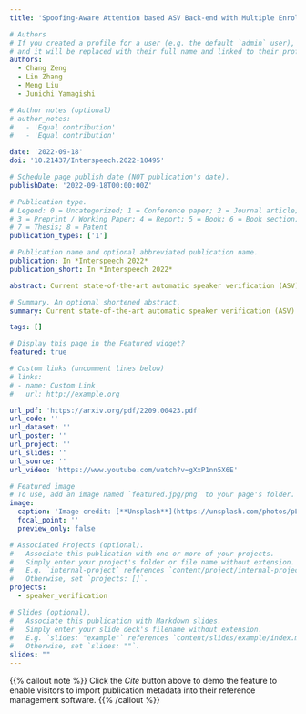 ```yaml
---
title: 'Spoofing-Aware Attention based ASV Back-end with Multiple Enrollment Utterances and a Sampling Strategy for the SASV Challenge 2022'

# Authors
# If you created a profile for a user (e.g. the default `admin` user), write the username (folder name) here
# and it will be replaced with their full name and linked to their profile.
authors:
  - Chang Zeng
  - Lin Zhang
  - Meng Liu
  - Junichi Yamagishi

# Author notes (optional)
# author_notes:
#   - 'Equal contribution'
#   - 'Equal contribution'

date: '2022-09-18'
doi: '10.21437/Interspeech.2022-10495'

# Schedule page publish date (NOT publication's date).
publishDate: '2022-09-18T00:00:00Z'

# Publication type.
# Legend: 0 = Uncategorized; 1 = Conference paper; 2 = Journal article;
# 3 = Preprint / Working Paper; 4 = Report; 5 = Book; 6 = Book section;
# 7 = Thesis; 8 = Patent
publication_types: ['1']

# Publication name and optional abbreviated publication name.
publication: In *Interspeech 2022*
publication_short: In *Interspeech 2022*

abstract: Current state-of-the-art automatic speaker verification (ASV) systems are vulnerable to presentation attacks, and several countermeasures (CMs), which distinguish bona fide trials from spoofing ones, have been explored to protect ASV. However, ASV systems and CMs are generally developed and optimized independently without considering their inter-relationship. In this paper, we propose a new spoofing-aware ASV back-end module that efficiently computes a combined ASV score based on speaker similarity and CM score. In addition to the learnable fusion function of the two scores, the proposed back-end module has two types of attention components, scaled-dot and feed-forward self-attention, so that intra-relationship information of multiple enrollment utterances can also be learned at the same time. Moreover, a new effective trials-sampling strategy is designed for simulating new spoofing-aware verification scenarios introduced in the Spoof-Aware Speaker Verification (SASV) challenge 2022. Combining the two types of scores using the proposed back-end optimized by using the sampling strategies, it is confirmed that the SASV-EER can be significantly reduced from 22.91\% to 1.19\% on the evaluation set of the ASVSpoof 2019 LA database. 

# Summary. An optional shortened abstract.
summary: Current state-of-the-art automatic speaker verification (ASV) systems are vulnerable to presentation attacks, and several countermeasures (CMs), which distinguish bona fide trials from spoofing ones, have been explored to protect ASV. However, ASV systems and CMs are generally developed and optimized independently without considering their inter-relationship. In this paper, we propose a new spoofing-aware ASV back-end module that efficiently computes a combined ASV score based on speaker similarity and CM score.

tags: []

# Display this page in the Featured widget?
featured: true

# Custom links (uncomment lines below)
# links:
# - name: Custom Link
#   url: http://example.org

url_pdf: 'https://arxiv.org/pdf/2209.00423.pdf'
url_code: ''
url_dataset: ''
url_poster: ''
url_project: ''
url_slides: ''
url_source: ''
url_video: 'https://www.youtube.com/watch?v=gXxP1nn5X6E'

# Featured image
# To use, add an image named `featured.jpg/png` to your page's folder.
image:
  caption: 'Image credit: [**Unsplash**](https://unsplash.com/photos/pLCdAaMFLTE)'
  focal_point: ''
  preview_only: false

# Associated Projects (optional).
#   Associate this publication with one or more of your projects.
#   Simply enter your project's folder or file name without extension.
#   E.g. `internal-project` references `content/project/internal-project/index.md`.
#   Otherwise, set `projects: []`.
projects:
  - speaker_verification

# Slides (optional).
#   Associate this publication with Markdown slides.
#   Simply enter your slide deck's filename without extension.
#   E.g. `slides: "example"` references `content/slides/example/index.md`.
#   Otherwise, set `slides: ""`.
slides: ""
---
```


{{% callout note %}}
Click the _Cite_ button above to demo the feature to enable visitors to import publication metadata into their reference management software.
{{% /callout %}}

<!-- {{% callout note %}}
Create your slides in Markdown - click the _Slides_ button to check out the example.
{{% /callout %}} -->

<!-- Supplementary notes can be added here, including [code, math, and images](https://wowchemy.com/docs/writing-markdown-latex/). -->
